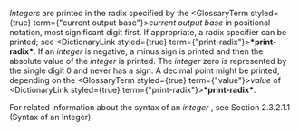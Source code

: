  



*Integers* are printed in the radix specified by the <GlossaryTerm styled={true} term={"current output base"}><i>current output base</i></GlossaryTerm> in positional notation, most significant digit first. If appropriate, a radix specifier can be printed; see <DictionaryLink styled={true} term={"print-radix"}><b>\*print-radix\*</b></DictionaryLink>. If an *integer* is negative, a minus sign is printed and then the absolute value of the *integer* is printed. The *integer* zero is represented by the single digit 0 and never has a sign. A decimal point might be printed, depending on the <GlossaryTerm styled={true} term={"value"}><i>value</i></GlossaryTerm> of <DictionaryLink styled={true} term={"print-radix"}><b>\*print-radix\*</b></DictionaryLink>. 



For related information about the syntax of an *integer* , see Section 2.3.2.1.1 (Syntax of an Integer).
 
